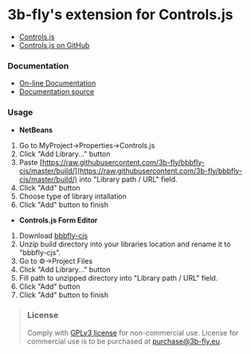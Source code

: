 3b-fly's extension for Controls.js
===========

- [Controls.js](http://controlsjs.com/)
- [Controls.js on GitHub](https://github.com/controlsjs/controls.js)

### Documentation

- [On-line Documentation](https://3b-fly.github.io/bbbfly-cjs/)
- [Documentation source](https://github.com/3b-fly/bbbfly-cjs/tree/master/docs/)

### Usage

- **NetBeans**

1. Go to MyProject->Properties->Controls.js
2. Click "Add Library..." button
3. Paste [https://raw.githubusercontent.com/3b-fly/bbbfly-cjs/master/build/](https://raw.githubusercontent.com/3b-fly/bbbfly-cjs/master/build/) into "Library path / URL" field.
4. Click "Add" button
5. Choose type of library intallation
6. Click "Add" button to finish

- **Controls.js Form Editor**

1. Download [bbbfly-cjs](https://github.com//3b-fly/bbbfly-cjs/archive/master.zip)
2. Unzip build directory into your libraries location and rename it to "bbbfly-cjs".
3. Go to ⚙️->Project Files
4. Click "Add Library..." button
5. Fill path to unzipped directory into "Library path / URL" field.
6. Click "Add" button
7. Click "Add" button to finish

> ### License
> Comply with [GPLv3 license](http://www.gnu.org/licenses/gpl-3.0.html) for non-commercial use.
> License for commercial use is to be purchased at [purchase@3b-fly.eu](mailto:purchase@3b-fly.eu).
